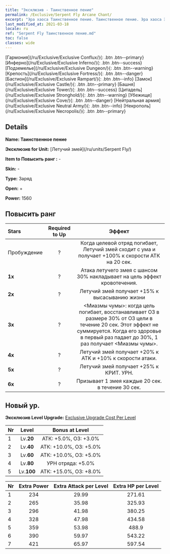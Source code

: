 ```yaml
---
title: "Эксклюзив - Таинственное пение"
permalink: /Exclusive/Serpent Fly Arcane Chant/
excerpt: "Эра хаоса Таинственное пение. Таинственное пение. Эра хаоса Эксклюзив Таинственное пение. Летучий змей Эксклюзив."
last_modified_at: 2021-03-18
locale: ru
ref: "Serpent Fly Таинственное пение.md"
toc: false
classes: wide
---
```

 [Гармония](/ru/Exclusive/Exclusive Conflux/){: .btn .btn--primary} [Инферно](/ru/Exclusive/Exclusive Inferno/){: .btn .btn--success} [Подземелье](/ru/Exclusive/Exclusive Dungeon/){: .btn .btn--warning} [Крепость](/ru/Exclusive/Exclusive Fortress/){: .btn .btn--danger} [Бастион](/ru/Exclusive/Exclusive Rampart/){: .btn .btn--info} [Замок](/ru/Exclusive/Exclusive Castle/){: .btn .btn--primary} [Башня](/ru/Exclusive/Exclusive Tower/){: .btn .btn--success} [Цитадель](/ru/Exclusive/Exclusive Stronghold/){: .btn .btn--warning} [Убежище](/ru/Exclusive/Exclusive Cove/){: .btn .btn--danger} [Нейтральная армия](/ru/Exclusive/Exclusive Neutral Army/){: .btn .btn--info} [Некрополь](/ru/Exclusive/Exclusive Necropolis/){: .btn .btn--primary} 

## Details
 **Name: Таинственное пение** 

 **Эксклюзив for Unit:** [Летучий змей](/ru/units/Serpent Fly/) 

 **Item to Повысить ранг :** -

 **Skin:** -

 **Type:** Заряд

 **Open:** +

 **Power:** 1560

## Повысить ранг 

  |     Stars    |  Required to Up | Эффект |
  |:-------------|:---------------:|:---------------:|
  |  Пробуждение  | ? | Когда целевой отряд погибает, Летучий змей сходит с ума и получает +100% к скорости АТК на 20 сек. |
  | **1x** <i class="fas fa-star"/> | ? | Атака летучего змея с шансом 30% накладывает на цель эффект кровотечения. |
  | **2x** <i class="fas fa-star"/> | ? | Летучий змей получает +15% к высасыванию жизни |
  | **3x** <i class="fas fa-star"/> | ? | <Миазмы чумы>: когда цель погибает, восстанавливает ОЗ в размере 30% от ОЗ цели в течение 20 сек. Этот эффект не суммируется. Когда его здоровье в первый раз падает до 30%, 1 раз получает <Миазмы чумы>. |
  | **4x** <i class="fas fa-star"/> | ? | Летучий змей получает +20% к ATK и +10% к скорости атаки. |
  | **5x** <i class="fas fa-star"/> | ? | Летучий змей получает +25% к КРИТ. УРН. |
  | **6x** <i class="fas fa-star"/> | ? | Призывает 1 змея каждые 20 сек. в течение 30 сек. |


## Новый ур.
 **Эксклюзив Level Upgrade:** [Exclusive Upgrade Cost Per Level](/Exclusive/ExclusiveUpgradeCostPerLevel/)

  |  Nr  |   Level  | Bonus at Level |
  |:-----|:--------:|:--------------:|
  | 1 | Lv.**20** | АТК: +5.0%, ОЗ: +3.0% |
  | 2 | Lv.**40** | АТК: +10.0%, ОЗ: +5.0% |
  | 3 | Lv.**60** | АТК: +10.0%, ОЗ: +5.0% |
  | 4 | Lv.**80** | УРН отряда: +5.0% |
  | 5 | Lv.**100** | АТК: +15.0%, ОЗ: +8.0% |


  |  Nr  |  Extra Power | Extra Attack per Level | Extra HP per Level |
  |:-----|:--------:|:--------:|:--------:|
  | 1 | 234 | 29.99 | 271.61 |
  | 2 | 265 | 35.98 | 325.93 |
  | 3 | 296 | 41.98 | 380.25 |
  | 4 | 328 | 47.98 | 434.58 |
  | 5 | 359 | 53.98 | 488.9 |
  | 6 | 390 | 59.97 | 543.22 |
  | 7 | 421 | 65.97 | 597.54 |


